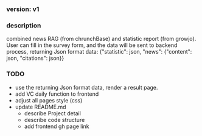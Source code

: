 ### version: v1

### description
combined news RAG (from chrunchBase) and statistic report (from growjo). User can fill in the survey form, and the data will be sent to backend process, returning Json format data: {"statistic": json, "news": {"content": json, "citations": json}}

### TODO
- use the returning Json format data, render a result page.
- add VC daily function to frontend
- adjust all pages style (css)
- update README.md
    - describe Project detail
    - describe code structure
    - add frontend gh page link